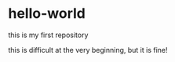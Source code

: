 # hello-world
this is my first repository


this is difficult at the very beginning, but it is fine!
